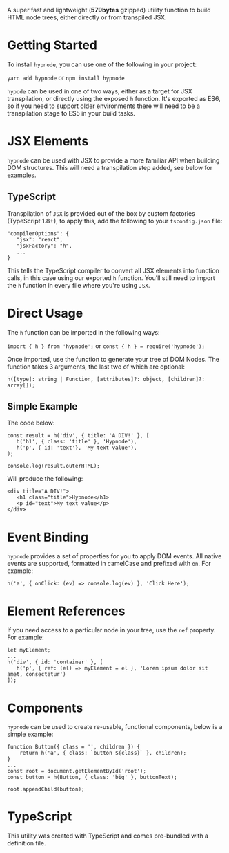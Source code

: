 A super fast and lightweight (**579bytes** gzipped) utility function to build HTML node trees, either directly or from transpiled JSX.

# Getting Started

To install `hypnode`, you can use one of the following in your project:

`yarn add hypnode` or `npm install hypnode`

`hypode` can be used in one of two ways, either as a target for JSX transpilation, or directly using the exposed `h` function. It's exported as ES6, so if you need to support older environments there will need to be a transpilation stage to ES5 in your build tasks.

# JSX Elements

`hypnode` can be used with JSX to provide a more familiar API when building DOM structures. This will need a transpilation step added, see below for examples.

## TypeScript

Transpilation of `JSX` is provided out of the box by custom factories (TypeScript 1.8+), to apply this, add the following to your `tsconfig.json` file:

```
"compilerOptions": {
   "jsx": "react",
   "jsxFactory": "h",
   ...
}
```

This tells the TypeScript compiler to convert all JSX elements into function calls, in this case using our exported `h` function. You'll still need to import the `h` function in every file where you're using `JSX`.

# Direct Usage

The `h` function can be imported in the following ways:

`import { h } from 'hypnode';` or `const { h } = require('hypnode');`

Once imported, use the function to generate your tree of DOM Nodes. The function takes 3 arguments, the last two of which are optional:

```
h([type]: string | Function, [attributes]?: object, [children]?: array[]);
```

## Simple Example

The code below:

```
const result = h('div', { title: 'A DIV!' }, [
   h('h1', { class: 'title' }, 'Hypnode'),
   h('p', { id: 'text'}, 'My text value'),
);

console.log(result.outerHTML);
```

Will produce the following:

```
<div title="A DIV!">
   <h1 class="title">Hypnode</h1>
   <p id="text">My text value</p>
</div>
```

# Event Binding

`hypnode` provides a set of properties for you to apply DOM events. All native events are supported, formatted in camelCase and prefixed with `on`. For example:

```
h('a', { onClick: (ev) => console.log(ev) }, 'Click Here');
```

# Element References

If you need access to a particular node in your tree, use the `ref` property. For example:

```
let myElement;
...
h('div', { id: 'container' }, [
   h('p', { ref: (el) => myElement = el }, 'Lorem ipsum dolor sit amet, consectetur')
]);
```

# Components

`hypnode` can be used to create re-usable, functional components, below is a simple example:

```
function Button({ class = '', children }) {
    return h('a', { class: `button ${class}` }, children);
}
...
const root = document.getElementById('root');
const button = h(Button, { class: 'big' }, buttonText);

root.appendChild(button);
```

# TypeScript

This utility was created with TypeScript and comes pre-bundled with a definition file.
